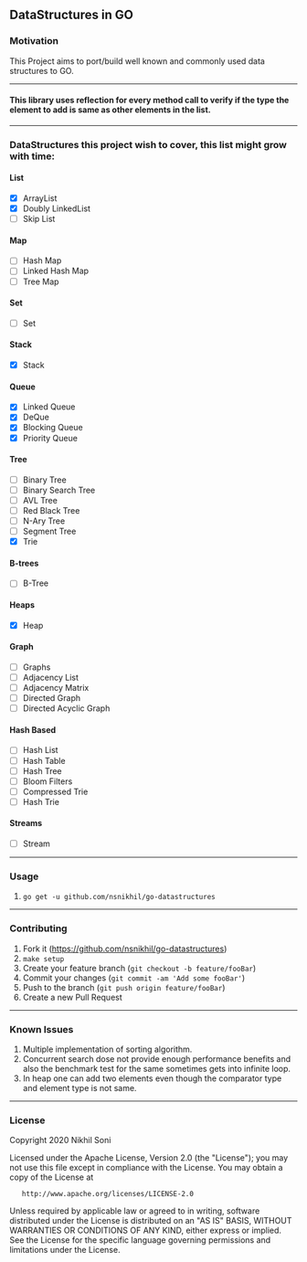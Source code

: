 ## DataStructures in GO

### Motivation

This Project aims to port/build well known and commonly used data structures to GO.

---

#### This library uses reflection for every method call to verify if the type the element to add is same as other elements in the list.

---

### DataStructures this project wish to cover, this list might grow with time:  

#### List
- [x] ArrayList
- [x] Doubly LinkedList
- [ ] Skip List

#### Map
- [ ] Hash Map
- [ ] Linked Hash Map
- [ ] Tree Map

#### Set
- [ ] Set

#### Stack
- [x] Stack

#### Queue
- [x] Linked Queue
- [x] DeQue
- [x] Blocking Queue
- [x] Priority Queue

#### Tree
- [ ] Binary Tree
- [ ] Binary Search Tree
- [ ] AVL Tree
- [ ] Red Black Tree
- [ ] N-Ary Tree
- [ ] Segment Tree
- [x] Trie

#### B-trees
- [ ] B-Tree

#### Heaps
- [x] Heap

#### Graph
- [ ] Graphs
- [ ] Adjacency List
- [ ] Adjacency Matrix
- [ ] Directed Graph
- [ ] Directed Acyclic Graph

#### Hash Based
- [ ] Hash List
- [ ] Hash Table
- [ ] Hash Tree
- [ ] Bloom Filters
- [ ] Compressed Trie
- [ ] Hash Trie

#### Streams
- [ ] Stream

---

### Usage

1. `go get -u github.com/nsnikhil/go-datastructures`

---

### Contributing

1. Fork it (<https://github.com/nsnikhil/go-datastructures>)
2. `make setup`
3. Create your feature branch (`git checkout -b feature/fooBar`)
4. Commit your changes (`git commit -am 'Add some fooBar'`)
5. Push to the branch (`git push origin feature/fooBar`)
6. Create a new Pull Request

---

### Known Issues

1. Multiple implementation of sorting algorithm.
2. Concurrent search dose not provide enough performance benefits and also the benchmark test for the same sometimes gets into infinite loop.
3. In heap one can add two elements even though the comparator type and element type is not same.  

---

### License

 Copyright 2020 Nikhil Soni

   Licensed under the Apache License, Version 2.0 (the "License");
   you may not use this file except in compliance with the License.
   You may obtain a copy of the License at

       http://www.apache.org/licenses/LICENSE-2.0

   Unless required by applicable law or agreed to in writing, software
   distributed under the License is distributed on an "AS IS" BASIS,
   WITHOUT WARRANTIES OR CONDITIONS OF ANY KIND, either express or implied.
   See the License for the specific language governing permissions and
   limitations under the License.